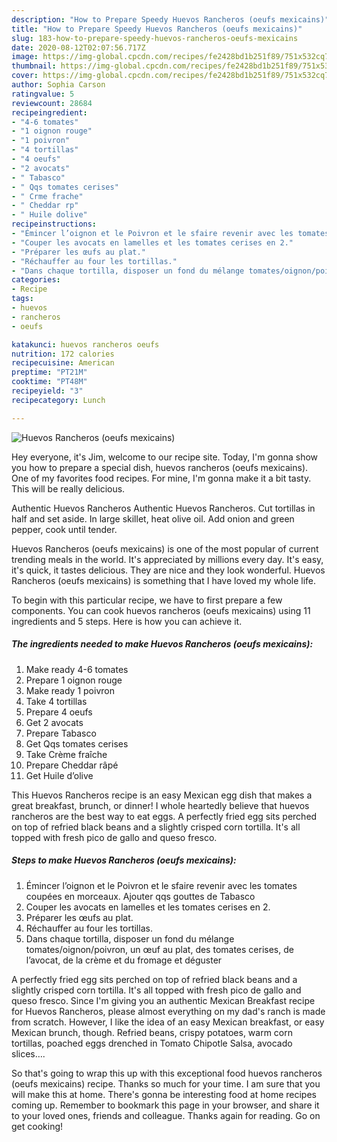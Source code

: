 ```yaml
---
description: "How to Prepare Speedy Huevos Rancheros (oeufs mexicains)"
title: "How to Prepare Speedy Huevos Rancheros (oeufs mexicains)"
slug: 183-how-to-prepare-speedy-huevos-rancheros-oeufs-mexicains
date: 2020-08-12T02:07:56.717Z
image: https://img-global.cpcdn.com/recipes/fe2428bd1b251f89/751x532cq70/huevos-rancheros-oeufs-mexicains-photo-principale-de-la-recette.jpg
thumbnail: https://img-global.cpcdn.com/recipes/fe2428bd1b251f89/751x532cq70/huevos-rancheros-oeufs-mexicains-photo-principale-de-la-recette.jpg
cover: https://img-global.cpcdn.com/recipes/fe2428bd1b251f89/751x532cq70/huevos-rancheros-oeufs-mexicains-photo-principale-de-la-recette.jpg
author: Sophia Carson
ratingvalue: 5
reviewcount: 28684
recipeingredient:
- "4-6 tomates"
- "1 oignon rouge"
- "1 poivron"
- "4 tortillas"
- "4 oeufs"
- "2 avocats"
- " Tabasco"
- " Qqs tomates cerises"
- " Crme frache"
- " Cheddar rp"
- " Huile dolive"
recipeinstructions:
- "Émincer l’oignon et le Poivron et le sfaire revenir avec les tomates coupées en morceaux. Ajouter qqs gouttes de Tabasco"
- "Couper les avocats en lamelles et les tomates cerises en 2."
- "Préparer les œufs au plat."
- "Réchauffer au four les tortillas."
- "Dans chaque tortilla, disposer un fond du mélange tomates/oignon/poivron, un œuf au plat, des tomates cerises, de l’avocat, de la crème et du fromage et déguster"
categories:
- Recipe
tags:
- huevos
- rancheros
- oeufs

katakunci: huevos rancheros oeufs 
nutrition: 172 calories
recipecuisine: American
preptime: "PT21M"
cooktime: "PT48M"
recipeyield: "3"
recipecategory: Lunch

---
```



![Huevos Rancheros (oeufs mexicains)](https://img-global.cpcdn.com/recipes/fe2428bd1b251f89/751x532cq70/huevos-rancheros-oeufs-mexicains-photo-principale-de-la-recette.jpg)

Hey everyone, it's Jim, welcome to our recipe site. Today, I'm gonna show you how to prepare a special dish, huevos rancheros (oeufs mexicains). One of my favorites food recipes. For mine, I'm gonna make it a bit tasty. This will be really delicious.

Authentic Huevos Rancheros Authentic Huevos Rancheros. Cut tortillas in half and set aside. In large skillet, heat olive oil. Add onion and green pepper, cook until tender.

Huevos Rancheros (oeufs mexicains) is one of the most popular of current trending meals in the world. It's appreciated by millions every day. It's easy, it's quick, it tastes delicious. They are nice and they look wonderful. Huevos Rancheros (oeufs mexicains) is something that I have loved my whole life.


To begin with this particular recipe, we have to first prepare a few components. You can cook huevos rancheros (oeufs mexicains) using 11 ingredients and 5 steps. Here is how you can achieve it.

<!--inarticleads1-->

##### The ingredients needed to make Huevos Rancheros (oeufs mexicains):

1. Make ready 4-6 tomates
1. Prepare 1 oignon rouge
1. Make ready 1 poivron
1. Take 4 tortillas
1. Prepare 4 oeufs
1. Get 2 avocats
1. Prepare  Tabasco
1. Get  Qqs tomates cerises
1. Take  Crème fraîche
1. Prepare  Cheddar râpé
1. Get  Huile d’olive


This Huevos Rancheros recipe is an easy Mexican egg dish that makes a great breakfast, brunch, or dinner! I whole heartedly believe that huevos rancheros are the best way to eat eggs. A perfectly fried egg sits perched on top of refried black beans and a slightly crisped corn tortilla. It&#39;s all topped with fresh pico de gallo and queso fresco. 

<!--inarticleads2-->

##### Steps to make Huevos Rancheros (oeufs mexicains):

1. Émincer l’oignon et le Poivron et le sfaire revenir avec les tomates coupées en morceaux. Ajouter qqs gouttes de Tabasco
1. Couper les avocats en lamelles et les tomates cerises en 2.
1. Préparer les œufs au plat.
1. Réchauffer au four les tortillas.
1. Dans chaque tortilla, disposer un fond du mélange tomates/oignon/poivron, un œuf au plat, des tomates cerises, de l’avocat, de la crème et du fromage et déguster


A perfectly fried egg sits perched on top of refried black beans and a slightly crisped corn tortilla. It&#39;s all topped with fresh pico de gallo and queso fresco. Since I&#39;m giving you an authentic Mexican Breakfast recipe for Huevos Rancheros, please almost everything on my dad&#39;s ranch is made from scratch. However, I like the idea of an easy Mexican breakfast, or easy Mexican brunch, though. Refried beans, crispy potatoes, warm corn tortillas, poached eggs drenched in Tomato Chipotle Salsa, avocado slices…. 

So that's going to wrap this up with this exceptional food huevos rancheros (oeufs mexicains) recipe. Thanks so much for your time. I am sure that you will make this at home. There's gonna be interesting food at home recipes coming up. Remember to bookmark this page in your browser, and share it to your loved ones, friends and colleague. Thanks again for reading. Go on get cooking!
